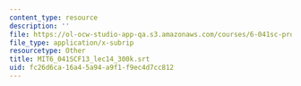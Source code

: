 ```yaml
---
content_type: resource
description: ''
file: https://ol-ocw-studio-app-qa.s3.amazonaws.com/courses/6-041sc-probabilistic-systems-analysis-and-applied-probability-fall-2013/fc26d6ca16a45a94a9f1f9ec4d7cc812_MIT6_041SCF13_lec14_300k.vtt
file_type: application/x-subrip
resourcetype: Other
title: MIT6_041SCF13_lec14_300k.srt
uid: fc26d6ca-16a4-5a94-a9f1-f9ec4d7cc812
---
```

